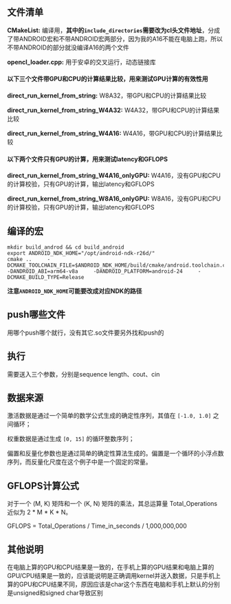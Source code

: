 ## 文件清单

**CMakeList:** 编译用，**其中的`include_directories`需要改为cl头文件地址**，分成了带ANDROID宏和不带ANDROID宏两部分，因为我的A16不能在电脑上跑，所以不带ANDROID的部分就没编译A16的两个文件

**opencl_loader.cpp:** 用于安卓的交叉运行，动态链接库

#### 以下三个文件带GPU和CPU的计算结果比较，用来测试GPU计算的有效性用

**direct_run_kernel_from_string:** W8A32，带GPU和CPU的计算结果比较

**direct_run_kernel_from_string_W4A32:** W4A32，带GPU和CPU的计算结果比较  

**direct_run_kernel_from_string_W4A16:** W4A16，带GPU和CPU的计算结果比较  

#### 以下两个文件只有GPU的计算，用来测试latency和GFLOPS

**direct_run_kernel_from_string_W4A16_onlyGPU:** W4A16，没有GPU和CPU的计算校验，只有GPU的计算，输出latency和GFLOPS

**direct_run_kernel_from_string_W8A16_onlyGPU:** W8A16，没有GPU和CPU的计算校验，只有GPU的计算，输出latency和GFLOPS

## 编译的宏

```
mkdir build_androd && cd build_android
export ANDROID_NDK_HOME="/opt/android-ndk-r26d/"
cmake ..     -DCMAKE_TOOLCHAIN_FILE=$ANDROID_NDK_HOME/build/cmake/android.toolchain.cmake     -DANDROID_ABI=arm64-v8a     -DANDROID_PLATFORM=android-24     -DCMAKE_BUILD_TYPE=Release
```

**注意`ANDROID_NDK_HOME`可能要改成对应NDK的路径**

## push哪些文件

用哪个push哪个就行，没有其它.so文件要另外找和push的

## 执行

需要送入三个参数，分别是sequence length、cout、cin

## 数据来源

激活数据是通过一个简单的数学公式生成的确定性序列，其值在 `[-1.0, 1.0]` 之间循环；

权重数据是通过生成 `[0, 15]` 的循环整数序列；

偏置和反量化参数也是通过简单的确定性算法生成的。偏置是一个循环的小浮点数序列，而反量化尺度在这个例子中是一个固定的常量。

## GFLOPS计算公式

对于一个 (M, K) 矩阵和一个 (K, N) 矩阵的乘法，其总运算量 Total_Operations 近似为 2 * M * K * N。

GFLOPS = Total_Operations / Time_in_seconds / 1,000,000,000

## 其他说明

在电脑上算的GPU和CPU结果是一致的，在手机上算的GPU结果和电脑上算的GPU/CPU结果是一致的，应该能说明是正确调用kernel并送入数据，只是手机上算的GPU和CPU结果不同，原因应该是char这个东西在电脑和手机上默认的分别是unsigned和signed char导致区别
